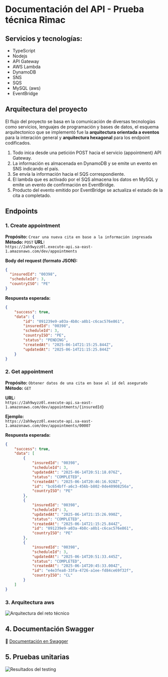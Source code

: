 # Documentación del API - Prueba técnica Rimac

## Servicios y tecnologías:

- TypeScript
- Nodejs
- API Gateway
- AWS Lambda
- DynamoDB
- SNS
- SQS
- MySQL (aws)
- EventBridge

## Arquitectura del proyecto

El flujo del proyecto se basa en la comunicación de diversas tecnologías como servicios, lenguajes de programación y bases de datos, el esquema arquitectonico que se implementó fue la **arquitectura orientada a eventos** para la interación general y **arquitectura hexagonal** para los endpoint codificados.

1. Todo inica desde una petición POST hacia el servicio (appointment) API Gateway.
2. La información es almacenada en DynamoDB y se emite un evento en SNS indicando el país.
3. Se envía la información hacia el SQS correspondiente.
4. El lambda que es activado por el SQS almacena los datos en MySQL y emite un evento de confirmación en EventBridge.
5. Producto del evento emitido por EventBridge se actualiza el estado de la cita a completado.

## Endpoints

### 1. Create appointment

**Propósito:** `Crear una nueva cita en base a la información ingresada`
**Método:** `POST`
**URL:**  
`https://2ah9wyzz0l.execute-api.sa-east-1.amazonaws.com/dev/appointments`

**Body del request (formato JSON):**

```json
{
  "insuredId": "00398",
  "scheduleId": 3,
  "countryISO": "PE"
}
```
**Respuesta esperada:**

```json
{
    "success": true,
    "data": {
        "id": "091239e9-a03a-4b8c-a8b1-c6cac576e861",
        "insuredId": "00398",
        "scheduleId": 3,
        "countryISO": "PE",
        "status": "PENDING",
        "createdAt": "2025-06-14T21:15:25.844Z",
        "updatedAt": "2025-06-14T21:15:25.844Z"
    }
}
```
### 2. Get appointment

**Propósito:** `Obtener datos de una cita en base al id del asegurado`
**Método:** `GET`
  
**URL:**  
`https://2ah9wyzz0l.execute-api.sa-east-1.amazonaws.com/dev/appointments/{insuredId}`

**Ejemplo:**  
`https://2ah9wyzz0l.execute-api.sa-east-1.amazonaws.com/dev/appointments/00007`

**Respuesta esperada:**

```json
{
    "success": true,
    "data": [
        {
            "insuredId": "00398",
            "scheduleId": 3,
            "updatedAt": "2025-06-14T20:51:18.076Z",
            "status": "COMPLETED",
            "createdAt": "2025-06-14T20:46:16.928Z",
            "id": "bc654bff-a6c3-456b-b802-0de40908256a",
            "countryISO": "PE"
        },
        {
            "insuredId": "00398",
            "scheduleId": 3,
            "updatedAt": "2025-06-14T21:15:26.990Z",
            "status": "COMPLETED",
            "createdAt": "2025-06-14T21:15:25.844Z",
            "id": "091239e9-a03a-4b8c-a8b1-c6cac576e861",
            "countryISO": "PE"
        },
        {
            "insuredId": "00398",
            "scheduleId": 3,
            "updatedAt": "2025-06-14T20:51:33.445Z",
            "status": "COMPLETED",
            "createdAt": "2025-06-14T20:45:33.004Z",
            "id": "e4e3fea8-33fa-4726-a1ee-fd84ce69f32f",
            "countryISO": "CL"
        }
    ]
}
```

### 3. Arquitectura aws

![Arquitectura del reto técnico](https://i.postimg.cc/T14g5zfG/arquitectura-aws.png)

## 4. Documentación Swagger

🔗 [Documentación en Swagger](https://i.postimg.cc/9X8Gk7TS/swagger.png)

## 5. Pruebas unitarias
![Resultados del testing](https://i.postimg.cc/MKnyJpmG/test.png)

